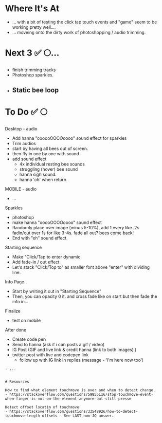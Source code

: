 # Where It's At
- ... with a bit of testing the click tap touch events and "game" seem to be working pretty well....
- ... moveing onto the dirty work of photoshopping / audio trimming. 

# Next 3 ✅ 🌕... 
- finish trimming tracks
- Photoshop sparkles. 
- Static bee loop
  - 

# To Do ✅ 🌕

Desktop - audio
- Add hanna "oooooOOOOoooo" sound effect for sparkles
- Trim audios
- start by having all bees out of screen.
- then fly in one by one with sound.  
- add sound effect
  - 4x individual resting bee sounds
  - struggling (hover) bee sound
  - hanna sigh sound.
  - hanna 'oh' when return. 

MOBILE - audio
- ...

Sparkles
- photoshop 
- make hanna "ooooOOOOoooo" sound effect 
- Randomly place over image (minus 5-10%), add 1 every like .2s fadin/out over 1s for like 3-4s. fade all out? bees come back!
- End with "oh" sound effect. 

Starting sequence
- Make "Click/Tap to enter dynamic
- Add fade-in / out effect
- Let's stack "Click/Top to" as smaller font above "enter" with dividing line.

Info Page
- Start by writing it out in "Starting Sequence"
- Then, you can opacity 0 it. and cross fade like on start but then fade the info in...

Finalize
- test on mobile

After done
- Create code pen 
- Send to hanna (ask if i can posts a gif / video)
- IG Post (GIF and live link & credit hanna (link to both images) )
- twitter post with live and codepen link 
  - follow up with IG link in replies (message - 'i'm here now too')

~~~
- ...


# Resources

How to find what element touchmove is over and when to detect change. 
- https://stackoverflow.com/questions/59855116/stop-touchmove-event-when-finger-is-not-on-the-element-anymore-but-still-presse

Detect offset locatin of touchmove
- https://stackoverflow.com/questions/33548926/how-to-detect-touchmove-length-offsets - See LAST non-JQ answer. 

